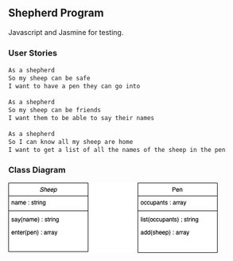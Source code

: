 ## Shepherd Program

Javascript and Jasmine for testing.

### User Stories

```
As a shepherd
So my sheep can be safe
I want to have a pen they can go into

As a shepherd
So my sheep can be friends
I want them to be able to say their names

As a shepherd
So I can know all my sheep are home
I want to get a list of all the names of the sheep in the pen
```

### Class Diagram

<img src="shepherd.png">